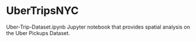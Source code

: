 # UberTripsNYC
Uber-Trip-Dataset.ipynb
Jupyter notebook that provides spatial analysis on the Uber Pickups Dataset.
